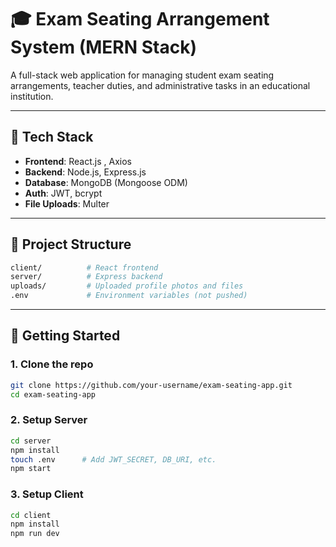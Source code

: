 # 🎓 Exam Seating Arrangement System (MERN Stack)

A full-stack web application for managing student exam seating arrangements, teacher duties, and administrative tasks in an educational institution.

---

## 🔧 Tech Stack

- **Frontend**: React.js , Axios
- **Backend**: Node.js, Express.js  
- **Database**: MongoDB (Mongoose ODM)  
- **Auth**: JWT, bcrypt  
- **File Uploads**: Multer

---



## 📁 Project Structure

```bash
client/          # React frontend
server/          # Express backend
uploads/         # Uploaded profile photos and files
.env             # Environment variables (not pushed)
```

---

## 🚀 Getting Started

### 1. Clone the repo
```bash
git clone https://github.com/your-username/exam-seating-app.git
cd exam-seating-app
```

### 2. Setup Server
```bash
cd server
npm install
touch .env      # Add JWT_SECRET, DB_URI, etc.
npm start
```

### 3. Setup Client
```bash
cd client
npm install
npm run dev
```
